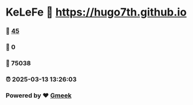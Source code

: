 # KeLeFe :link: https://hugo7th.github.io 
### :page_facing_up: [45](https://hugo7th.github.io/tag.html) 
### :speech_balloon: 0 
### :hibiscus: 75038 
### :alarm_clock: 2025-03-13 13:26:03 
### Powered by :heart: [Gmeek](https://github.com/Meekdai/Gmeek)
